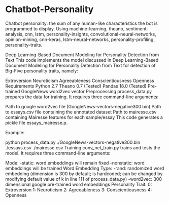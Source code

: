 # Chatbot-Personality
Chatbot personality: the sum of any human-like characteristics the bot is programmed to display. Using machine-learning, theano, sentiment-analysis, cnn, lstm, personality-insights, convolutional-neural-networks, opinion-mining, cnn-keras, lstm-neural-networks, personality-profiling, personality-traits.


Deep Learning-Based Document Modeling for Personality Detection from Text
This code implements the model discussed in Deep Learning-Based Document Modeling for Personality Detection from Text for detection of Big-Five personality traits, namely:

Extroversion
Neuroticism
Agreeableness
Conscientiousness
Openness
Requirements
Python 2.7
Theano 0.7 (Tested)
Pandas 18.0 (Tested)
Pre-trained GoogleNews word2vec vector
Preprocessing
process_data.py prepares the data for training. It requires three command-line arguments:

Path to google word2vec file (GoogleNews-vectors-negative300.bin)
Path to essays.csv file containing the annotated dataset
Path to mairesse.csv containing Mairesse features for each sample/essay
This code generates a pickle file essays_mairesse.p.

Example:

python process_data.py ./GoogleNews-vectors-negative300.bin ./essays.csv ./mairesse.csv
Training
conv_net_train.py trains and tests the model. It requires three command-line arguments:

Mode:
-static: word embeddings will remain fixed
-nonstatic: word embeddings will be trained
Word Embedding Type:
-rand: randomized word embedding (dimension is 300 by default; is hardcoded; can be changed by modifying default value of k in line 111 of process_data.py)
-word2vec: 300 dimensional google pre-trained word embeddings
Personality Trait:
0: Extroversion
1: Neuroticism
2: Agreeableness
3: Conscientiousness
4: Openness
